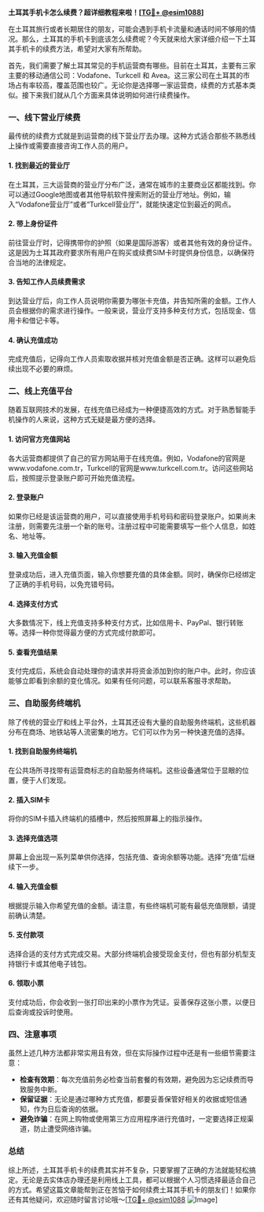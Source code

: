 **土耳其手机卡怎么续费？超详细教程来啦！[[TG💪+ @esim1088](https://t.me/s/esim1088)]**

在土耳其旅行或者长期居住的朋友，可能会遇到手机卡流量和通话时间不够用的情况。那么，土耳其的手机卡到底该怎么续费呢？今天就来给大家详细介绍一下土耳其手机卡的续费方法，希望对大家有所帮助。

首先，我们需要了解土耳其常见的手机运营商有哪些。目前在土耳其，主要有三家主要的移动通信公司：Vodafone、Turkcell 和 Avea。这三家公司在土耳其的市场占有率较高，覆盖范围也较广。无论你是选择哪一家运营商，续费的方式基本类似。接下来我们就从几个方面来具体说明如何进行续费操作。

### 一、线下营业厅续费

最传统的续费方式就是到运营商的线下营业厅去办理。这种方式适合那些不熟悉线上操作或需要直接咨询工作人员的用户。

#### 1. 找到最近的营业厅
在土耳其，三大运营商的营业厅分布广泛，通常在城市的主要商业区都能找到。你可以通过Google地图或者其他导航软件搜索附近的营业厅地址。例如，输入“Vodafone营业厅”或者“Turkcell营业厅”，就能快速定位到最近的网点。

#### 2. 带上身份证件
前往营业厅时，记得携带你的护照（如果是国际游客）或者其他有效的身份证件。这是因为土耳其政府要求所有用户在购买或续费SIM卡时提供身份信息，以确保符合当地的法律规定。

#### 3. 告知工作人员续费需求
到达营业厅后，向工作人员说明你需要为哪张卡充值，并告知所需的金额。工作人员会根据你的需求进行操作。一般来说，营业厅支持多种支付方式，包括现金、信用卡和借记卡等。

#### 4. 确认充值成功
完成充值后，记得向工作人员索取收据并核对充值金额是否正确。这样可以避免后续出现不必要的麻烦。

### 二、线上充值平台

随着互联网技术的发展，在线充值已经成为一种便捷高效的方式。对于熟悉智能手机操作的人来说，这种方式无疑是最方便的选择。

#### 1. 访问官方充值网站
各大运营商都提供了自己的官方网站用于在线充值。例如，Vodafone的官网是www.vodafone.com.tr，Turkcell的官网是www.turkcell.com.tr。访问这些网站后，按照提示登录账户即可开始充值流程。

#### 2. 登录账户
如果你已经是该运营商的用户，可以直接使用手机号码和密码登录账户。如果尚未注册，则需要先注册一个新的账号。注册过程中可能需要填写一些个人信息，如姓名、地址等。

#### 3. 输入充值金额
登录成功后，进入充值页面，输入你想要充值的具体金额。同时，确保你已经绑定了正确的手机号码，以免充错号码。

#### 4. 选择支付方式
大多数情况下，线上充值支持多种支付方式，比如信用卡、PayPal、银行转账等。选择一种你觉得最方便的方式完成付款即可。

#### 5. 查看充值结果
支付完成后，系统会自动处理你的请求并将资金添加到你的账户中。此时，你应该能够立即看到余额的变化情况。如果有任何问题，可以联系客服寻求帮助。

### 三、自助服务终端机

除了传统的营业厅和线上平台外，土耳其还设有大量的自助服务终端机，这些机器分布在商场、地铁站等人流密集的地方。它们可以作为另一种快速充值的选择。

#### 1. 找到自助服务终端机
在公共场所寻找带有运营商标志的自助服务终端机。这些设备通常位于显眼的位置，便于人们发现。

#### 2. 插入SIM卡
将你的SIM卡插入终端机的插槽中，然后按照屏幕上的指示操作。

#### 3. 选择充值选项
屏幕上会出现一系列菜单供你选择，包括充值、查询余额等功能。选择“充值”后继续下一步。

#### 4. 输入充值金额
根据提示输入你希望充值的金额。请注意，有些终端机可能有最低充值限额，请提前确认清楚。

#### 5. 支付款项
选择合适的支付方式完成交易。大部分终端机会接受现金支付，但也有部分机型支持银行卡或其他电子钱包。

#### 6. 领取小票
支付成功后，你会收到一张打印出来的小票作为凭证。妥善保存这张小票，以便日后查询或投诉时使用。

### 四、注意事项

虽然上述几种方法都非常实用且有效，但在实际操作过程中还是有一些细节需要注意：

- **检查有效期**：每次充值前务必检查当前套餐的有效期，避免因为忘记续费而导致服务中断。
- **保留证据**：无论是通过哪种方式充值，都要妥善保管好相关的收据或短信通知，作为日后查询的依据。
- **避免诈骗**：在网上购物或使用第三方应用程序进行充值时，一定要选择正规渠道，防止遭受网络诈骗。

### 总结

综上所述，土耳其手机卡的续费其实并不复杂，只要掌握了正确的方法就能轻松搞定。无论是去实体店办理还是利用线上工具，都可以根据个人习惯选择最适合自己的方式。希望这篇文章能帮到正在苦恼于如何续费土耳其手机卡的朋友们！如果你还有其他疑问，欢迎随时留言讨论哦～[[TG💪+ @esim1088](https://t.me/s/esim1088) ![Image](https://i.postimg.cc/4NQfJmqS/Snipaste-2025-05-13-00-14-12.png)]